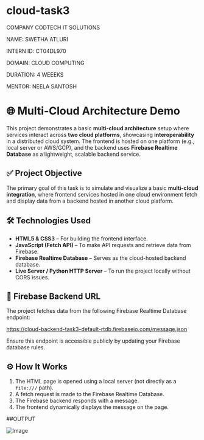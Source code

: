 # cloud-task3

COMPANY CODTECH IT SOLUTIONS

 NAME: SWETHA ATLURI

 INTERN ID: CT04DL970

 DOMAIN: CLOUD COMPUTING

 DURATION: 4 WEEEKS

 MENTOR: NEELA SANTOSH
 
# 🌐 Multi-Cloud Architecture Demo

This project demonstrates a basic **multi-cloud architecture** setup where services interact across **two cloud platforms**, showcasing **interoperability** in a distributed cloud system. The frontend is hosted on one platform (e.g., local server or AWS/GCP), and the backend uses **Firebase Realtime Database** as a lightweight, scalable backend service.

## ✅ Project Objective

The primary goal of this task is to simulate and visualize a basic **multi-cloud integration**, where frontend services hosted in one cloud environment fetch and display data from a backend hosted in another cloud platform.

## 🛠️ Technologies Used

- **HTML5 & CSS3** – For building the frontend interface.
- **JavaScript (Fetch API)** – To make API requests and retrieve data from Firebase.
- **Firebase Realtime Database** – Serves as the cloud-hosted backend database.
- **Live Server / Python HTTP Server** – To run the project locally without CORS issues.

## 🔗 Firebase Backend URL

The project fetches data from the following Firebase Realtime Database endpoint:

https://cloud-backend-task3-default-rtdb.firebaseio.com/message.json


Ensure this endpoint is accessible publicly by updating your Firebase database rules.

## ⚙️ How It Works

1. The HTML page is opened using a local server (not directly as a `file:///` path).
2. A fetch request is made to the Firebase Realtime Database.
3. The Firebase backend responds with a message.
4. The frontend dynamically displays the message on the page.

##OUTPUT

![Image](https://github.com/user-attachments/assets/962a4261-0c93-4a5b-9c45-35b4154bc184)
